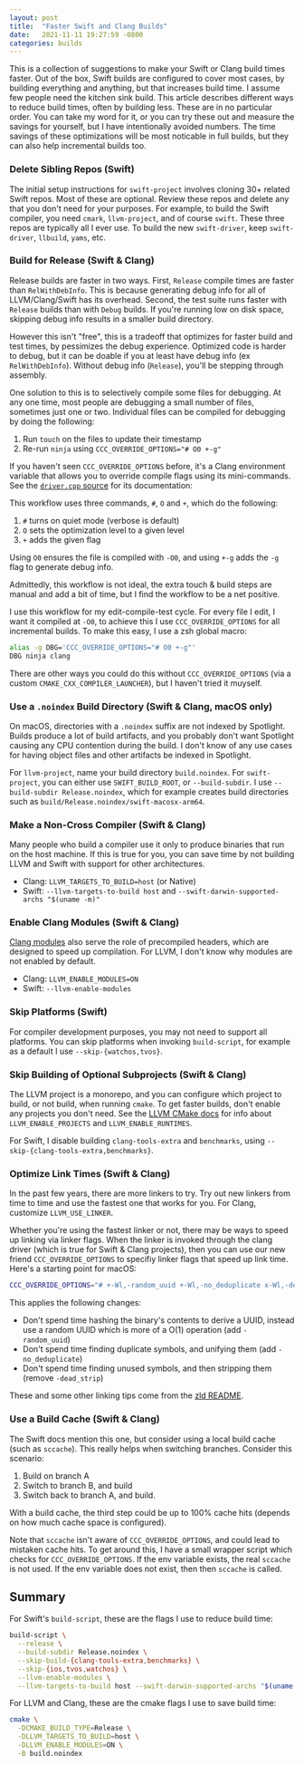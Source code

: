 ```yaml
---
layout: post
title:  "Faster Swift and Clang Builds"
date:   2021-11-11 19:27:59 -0800
categories: builds
---
```


This is a collection of suggestions to make your Swift or Clang build times faster. Out of the box, Swift builds are configured to cover most cases, by building everything and anything, but that increases build time. I assume few people need the kitchen sink build. This article describes different ways to reduce build times, often by building less. These are in no particular order. You can take my word for it, or you can try these out and measure the savings for yourself, but I have intentionally avoided numbers. The time savings of these optimizations will be most noticable in full builds, but they can also help incremental builds too.

### Delete Sibling Repos (Swift)

The initial setup instructions for `swift-project` involves cloning 30+ related Swift repos. Most of these are optional. Review these repos and delete any that you don't need for your purposes. For example, to build the Swift compiler, you need `cmark`, `llvm-project`, and of course `swift`. These three repos are typically all I ever use. To build the new `swift-driver`, keep `swift-driver`, `llbuild`, `yams`, etc.

### Build for Release (Swift & Clang)

Release builds are faster in two ways. First, `Release` compile times are faster than `RelWithDebInfo`. This is because generating debug info for all of LLVM/Clang/Swift has its overhead. Second, the test suite runs faster with `Release` builds than with `Debug` builds. If you're running low on disk space, skipping debug info results in a smaller build directory.

However this isn't "free", this is a tradeoff that optimizes for faster build and test times, by pessimizes the debug experience. Optimized code is harder to debug, but it can be doable if you at least have debug info (ex `RelWithDebInfo`). Without debug info (`Release`), you'll be stepping through assembly.

One solution to this is to selectively compile some files for debugging. At any one time, most people are debugging a small number of files, sometimes just one or two. Individual files can be compiled for debugging by doing the following:

1. Run `touch` on the files to update their timestamp
2. Re-run `ninja` using `CCC_OVERRIDE_OPTIONS="# O0 +-g"`

If you haven't seen `CCC_OVERRIDE_OPTIONS` before, it's a Clang environment variable that allows you to override compile flags using its mini-commands. See the [`driver.cpp` source](https://github.com/llvm/llvm-project/blob/93a1fc2e18b452216be70f534da42f7702adbe1d/clang/tools/driver/driver.cpp#L79-L105) for its documentation:

This workflow uses three commands, `#`, `O` and `+`, which do the following:

1. `#` turns on quiet mode (verbose is default)
2. `O` sets the optimization level to a given level
3. `+` adds the given flag

Using `O0` ensures the file is compiled with `-O0`, and using `+-g` adds the `-g` flag to generate debug info.

Admittedly, this workflow is not ideal, the extra touch & build steps are manual and add a bit of time, but I find the workflow to be a net positive.

I use this workflow for my edit-compile-test cycle. For every file I edit, I want it compiled at `-O0`, to achieve this I use `CCC_OVERRIDE_OPTIONS` for all incremental builds. To make this easy, I use a zsh global macro:

```sh
alias -g DBG='CCC_OVERRIDE_OPTIONS="# O0 +-g"'
DBG ninja clang
```

There are other ways you could do this without `CCC_OVERRIDE_OPTIONS` (via a custom `CMAKE_CXX_COMPILER_LAUNCHER`), but I haven't tried it muyself.

### Use a `.noindex` Build Directory (Swift & Clang, macOS only)

On macOS, directories with a `.noindex` suffix are not indexed by Spotlight. Builds produce a lot of build artifacts, and you probably don't want Spotlight causing any CPU contention during the build. I don't know of any use cases for having object files and other artifacts be indexed in Spotlight.

For `llvm-project`, name your build directory `build.noindex`. For `swift-project`, you can either use `SWIFT_BUILD_ROOT`, or `--build-subdir`. I use `--build-subdir Release.noindex`, which for example creates build directories such as `build/Release.noindex/swift-macosx-arm64`.

### Make a Non-Cross Compiler (Swift & Clang)

Many people who build a compiler use it only to produce binaries that run on the host machine. If this is true for you, you can save time by not building LLVM and Swift with support for other architectures.

* Clang: `LLVM_TARGETS_TO_BUILD=host` (or Native)
* Swift: `--llvm-targets-to-build host` and `--swift-darwin-supported-archs "$(uname -m)"`

### Enable Clang Modules (Swift & Clang)

[Clang modules](https://clang.llvm.org/docs/Modules.html) also serve the role of precompiled headers, which are designed to speed up compilation. For LLVM, I don't know why modules are not enabled by default.

* Clang: `LLVM_ENABLE_MODULES=ON`
* Swift: `--llvm-enable-modules`

### Skip Platforms (Swift)

For compiler development purposes, you may not need to support all platforms. You can skip platforms when invoking `build-script`, for example as a default I use `--skip-{watchos,tvos}`.

### Skip Building of Optional Subprojects (Swift & Clang)

The LLVM project is a monorepo, and you can configure which project to build, or not build, when running `cmake`. To get faster builds, don't enable any projects you don't need. See the [LLVM CMake docs](https://llvm.org/docs/CMake.html) for info about `LLVM_ENABLE_PROJECTS` and `LLVM_ENABLE_RUNTIMES`.

For Swift, I disable building `clang-tools-extra` and `benchmarks`, using `--skip-{clang-tools-extra,benchmarks}`.

### Optimize Link Times (Swift & Clang)

In the past few years, there are more linkers to try. Try out new linkers from time to time and use the fastest one that works for you. For Clang, customize `LLVM_USE_LINKER`.

Whether you're using the fastest linker or not, there may be ways to speed up linking via linker flags. When the linker is invoked through the clang driver (which is true for Swift & Clang projects), then you can use our new friend `CCC_OVERRIDE_OPTIONS` to specifiy linker flags that speed up link time. Here's a starting point for macOS:

```sh
CCC_OVERRIDE_OPTIONS="# +-Wl,-random_uuid +-Wl,-no_deduplicate x-Wl,-dead_strip"
```

This applies the following changes:

* Don't spend time hashing the binary's contents to derive a UUID, instead use a random UUID which is more of a O(1) operation (add `-random_uuid`)
* Don't spend time finding duplicate symbols, and unifying them (add `-no_deduplicate`)
* Don't spend time finding unused symbols, and then stripping them (remove `-dead_strip`)

These and some other linking tips come from the [zld README](https://github.com/michaeleisel/zld/blob/741a5bf2b73b15d26221443a5fd789494c042264/README.md#other-things-to-speed-up-linking).

### Use a Build Cache (Swift & Clang)

The Swift docs mention this one, but consider using a local build cache (such as `sccache`). This really helps when switching branches. Consider this scenario:

1. Build on branch A
2. Switch to branch B, and build
3. Switch back to branch A, and build.

With a build cache, the third step could be up to 100% cache hits (depends on how much cache space is configured).

Note that `sccache` isn't aware of `CCC_OVERRIDE_OPTIONS`, and could lead to mistaken cache hits. To get around this, I have a small wrapper script which checks for `CCC_OVERRIDE_OPTIONS`. If the env variable exists, the real `sccache` is not used. If the env variable does not exist, then then `sccache` is called.

## Summary

For Swift's `build-script`, these are the flags I use to reduce build time:

```sh
build-script \
  --release \
  --build-subdir Release.noindex \
  --skip-build-{clang-tools-extra,benchmarks} \
  --skip-{ios,tvos,watchos} \
  --llvm-enable-modules \
  --llvm-targets-to-build host --swift-darwin-supported-archs "$(uname -m)"
```

For LLVM and Clang, these are the cmake flags I use to save build time:

```sh
cmake \
  -DCMAKE_BUILD_TYPE=Release \
  -DLLVM_TARGETS_TO_BUILD=host \
  -DLLVM_ENABLE_MODULES=ON \
  -B build.noindex
```
